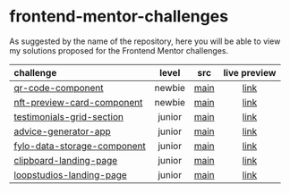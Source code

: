 # frontend-mentor-challenges
As suggested by the name of the repository, here you will be able to view my solutions proposed for the Frontend Mentor challenges.


| challenge                                                    | level |                             src                              |                         live preview                         |
| :----------------------------------------------------------- |:-----:|:----------------------------------------------------------: | :----------------------------------------------------------: |
| [qr-code-component](https://www.frontendmentor.io/challenges/qr-code-component-iux_sIO_H) | newbie | [main](https://github.com/davdifr/frontend-mentor-challenges/tree/main/qr-code-component) | [link](https://davdifr.github.io/live-preview/qr-code-component/) |
| [nft-preview-card-component](https://www.frontendmentor.io/challenges/nft-preview-card-component-SbdUL_w0U) | newbie | [main](https://github.com/davdifr/frontend-mentor-challenges/tree/main/nft-preview-card-component) |[link](https://davdifr.github.io/live-preview/nft-preview-card-component/)|
| [testimonials-grid-section](https://www.frontendmentor.io/challenges/testimonials-grid-section-Nnw6J7Un7)                                                              | junior                   | [main](https://github.com/davdifr/frontend-mentor-challenges/tree/main/testimonials-grid-section)      | [link](https://davdifr.github.io/live-preview/testimonials-grid-section/) |
| [advice-generator-app](https://www.frontendmentor.io/challenges/advice-generator-app-QdUG-13db) | junior | [main](https://github.com/davdifr/frontend-mentor-challenges/tree/main/advice-generator-app) | [link](https://davdifr.github.io/live-preview/advice-generator-app/) |
| [fylo-data-storage-component](https://www.frontendmentor.io/challenges/fylo-data-storage-component-1dZPRbV5n) | junior | [main](https://github.com/davdifr/frontend-mentor-challenges/tree/main/fylo-data-storage-component) | [link](https://davdifr.github.io/live-preview/fylo-data-storage-component/) |
| [clipboard-landing-page](https://www.frontendmentor.io/challenges/clipboard-landing-page-5cc9bccd6c4c91111378ecb9) | junior | [main](https://github.com/davdifr/frontend-mentor-challenges/tree/main/clipboard-landing-page) | [link](https://davdifr.github.io/live-preview/clipboard-landing-page/src/index.html) |
| [loopstudios-landing-page](https://www.frontendmentor.io/challenges/loopstudios-landing-page-N88J5Onjw) | junior | [main](https://github.com/davdifr/frontend-mentor-challenges/tree/main/loopstudios-landing-page) | [link](https://davdifr.github.io/live-preview/loopstudios-landing-page/src/index.html) |

